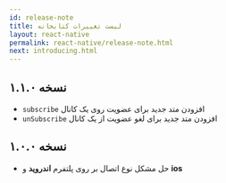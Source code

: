 ```yaml
---
id: release-note
title: لیست تغییرات کتابخانه
layout: react-native
permalink: react-native/release-note.html
next: introducing.html
---
```

## نسخه ۱.۱.۰

* `subscribe` افزودن متد جدید برای عضویت روی یک کانال 
* `unSubscribe` افزودن متد جدید برای لغو عضویت از یک کانال 

## نسخه ۱.۰.۰

* حل مشکل نوع اتصال بر روی پلتفرم **اندروید** و **ios**

